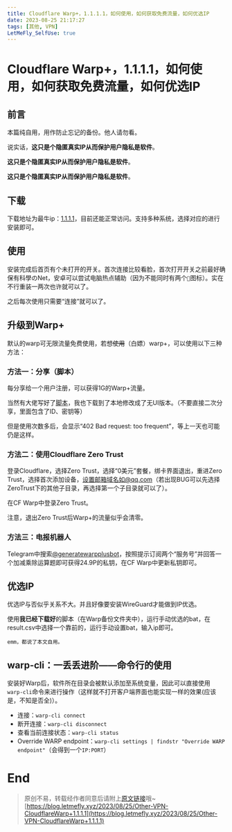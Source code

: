 ```yaml
---
title: Cloudflare Warp+，1.1.1.1，如何使用，如何获取免费流量，如何优选IP
date: 2023-08-25 21:17:27
tags: [其他, VPN]
LetMeFly_SelfUse: true
---
```


# Cloudflare Warp+，1.1.1.1，如何使用，如何获取免费流量，如何优选IP

## 前言

本篇纯自用，用作防止忘记的备份。他人请勿看。

说实话，**这只是个隐匿真实IP从而保护用户隐私是软件**。

**这只是个隐匿真实IP从而保护用户隐私是软件**。

**这只是个隐匿真实IP从而保护用户隐私是软件**。

## 下载

下载地址为最牛ip：[1.1.1.1](https://1.1.1.1/)，目前还能正常访问。支持多种系统，选择对应的进行安装即可。

## 使用

安装完成后首页有个未打开的开关。首次连接比较看脸，首次打开开关之前最好确保有科學のNet，安卓可以尝试电脑热点辅助（因为不能同时有两个```🔑```图标）。实在不行重装一两次也许就可以了。

之后每次使用只需要“连接”就可以了。

## 升级到Warp+

默认的warp可无限流量免费使用，若想<del>使用</del>（白嫖）warp+，可以使用以下三种方法：

### 方法一：分享（脚本）

每分享给一个用户注册，可以获得1G的Warp+流量。

当然有大佬写好了[脚本](https://huggingface.co/spaces/Aristore/Warp/tree/main)，我也下载到了本地修改成了无UI版本。（不要直接二次分享，里面包含了ID、密钥等）

但是使用次数多后，会显示“402 Bad request: too frequent”，等上一天也可能仍是这样。

### 方法二：使用Cloudflare Zero Trust

登录Cloudflare，选择Zero Trust，选择“0美元”套餐，绑卡界面退出，重进Zero Trust，选择首次添加设备，设置邮箱域名如@qq.com（若出现BUG可以先选择ZeroTrust下的其他子目录，再选择第一个子目录就可以了）。

在CF Warp中登录Zero Trust。

注意，退出Zero Trust后Warp+的流量似乎会清零。

### 方法三：电报机器人

Telegram中搜索[@generatewarpplusbot](https://t.me/generatewarpplusbot)，按照提示订阅两个“服务号”并回答一个加减乘除运算题即可获得24.9P的私钥，在CF Warp中更新私钥即可。

## 优选IP

优选IP与否似乎关系不大。并且好像要安装WireGuard才能做到IP优选。

使用**我已经下载好**的脚本（在Warp备份文件夹中），运行手动优选的bat，在result.csv中选择一个靠前的，运行手动设置bat，输入ip即可。

```
emm，都说了本文自用。
```

## warp-cli：一丢丢进阶——命令行的使用

安装好Warp后，软件所在目录会被默认添加至系统变量，因此可以直接使用```warp-cli```命令来进行操作（这样就不打开客户端界面也能实现一样的效果(应该是，不知是否全)）。

+ 连接：```warp-cli connect```
+ 断开连接：```warp-cli disconnect```
+ 查看当前连接状态：```warp-cli status```
+ Override WARP endpoint：```warp-cli settings | findstr "Override WARP endpoint"```（会得到一个```IP:PORT```）

# End

<script>alert('一个保护互联网隐私的软件<br />本文仅自用');</script>

> 原创不易，转载经作者同意后请附上[原文链接](https://blog.letmefly.xyz/2023/08/25/Other-VPN-CloudflareWarp+1.1.1.1)哦~
> [https://blog.letmefly.xyz/2023/08/25/Other-VPN-CloudflareWarp+1.1.1.1](https://blog.letmefly.xyz/2023/08/25/Other-VPN-CloudflareWarp+1.1.1.1)
